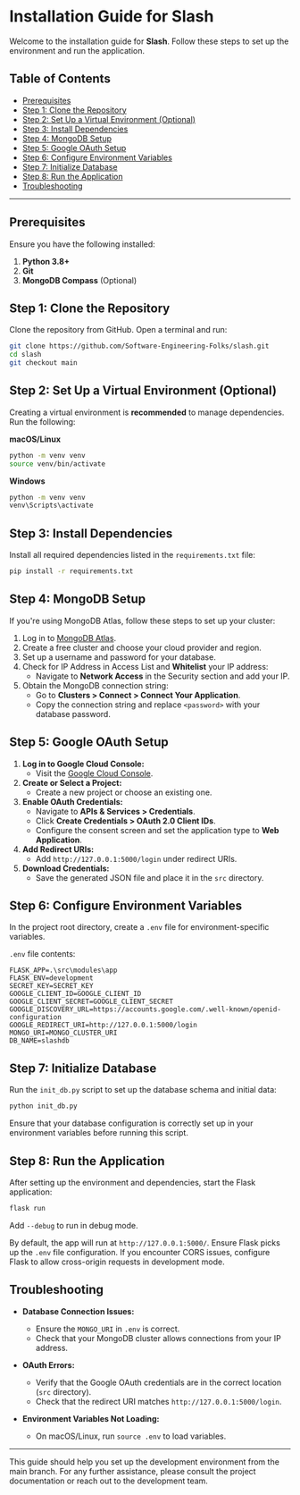 
# Installation Guide for Slash

Welcome to the installation guide for **Slash**. Follow these steps to set up the environment and run the application.

## Table of Contents
  - [Prerequisites](#prerequisites)
  - [Step 1: Clone the Repository](#step-1-clone-the-repository)
  - [Step 2: Set Up a Virtual Environment (Optional)](#step-2-set-up-a-virtual-environment-optional)
  - [Step 3: Install Dependencies](#step-3-install-dependencies)
  - [Step 4: MongoDB Setup](#step-4-mongodb-setup)
  - [Step 5: Google OAuth Setup](#step-5-google-oauth-setup)
  - [Step 6: Configure Environment Variables](#step-6-configure-environment-variables)
  - [Step 7: Initialize Database](#step-7-initialize-database)
  - [Step 8: Run the Application](#step-8-run-the-application)
  - [Troubleshooting](#troubleshooting)

---

## Prerequisites

Ensure you have the following installed:

1. **Python 3.8+**
2. **Git**
3. **MongoDB Compass** (Optional)

## Step 1: Clone the Repository

Clone the repository from GitHub. Open a terminal and run:

```bash
git clone https://github.com/Software-Engineering-Folks/slash.git
cd slash
git checkout main
```

## Step 2: Set Up a Virtual Environment (Optional)

Creating a virtual environment is **recommended** to manage dependencies. Run the following:

**macOS/Linux**
```bash
python -m venv venv
source venv/bin/activate
```

**Windows**
```bash
python -m venv venv
venv\Scripts\activate
```

## Step 3: Install Dependencies

Install all required dependencies listed in the `requirements.txt` file:

```bash
pip install -r requirements.txt
```

## Step 4: MongoDB Setup
If you're using MongoDB Atlas, follow these steps to set up your cluster:

1. Log in to [MongoDB Atlas](https://www.mongodb.com/cloud/atlas).
2. Create a free cluster and choose your cloud provider and region.
3. Set up a username and password for your database.
4. Check for IP Address in Access List and **Whitelist** your IP address:
   - Navigate to **Network Access** in the Security section and add your IP.
5. Obtain the MongoDB connection string:
   - Go to **Clusters > Connect > Connect Your Application**.
   - Copy the connection string and replace `<password>` with your database password.

## Step 5: Google OAuth Setup

1. **Log in to Google Cloud Console:**
   - Visit the [Google Cloud Console](https://console.cloud.google.com/).
2. **Create or Select a Project:**
   - Create a new project or choose an existing one.
3. **Enable OAuth Credentials:**
   - Navigate to **APIs & Services > Credentials**.
   - Click **Create Credentials > OAuth 2.0 Client IDs**.
   - Configure the consent screen and set the application type to **Web Application**.
4. **Add Redirect URIs:**
   - Add `http://127.0.0.1:5000/login` under redirect URIs.
5. **Download Credentials:**
   - Save the generated JSON file and place it in the `src` directory.


## Step 6: Configure Environment Variables

In the project root directory, create a `.env` file for environment-specific variables.

`.env` file contents:

```plaintext
FLASK_APP=.\src\modules\app 
FLASK_ENV=development
SECRET_KEY=SECRET_KEY
GOOGLE_CLIENT_ID=GOOGLE_CLIENT_ID
GOOGLE_CLIENT_SECRET=GOOGLE_CLIENT_SECRET
GOOGLE_DISCOVERY_URL=https://accounts.google.com/.well-known/openid-configuration
GOOGLE_REDIRECT_URI=http://127.0.0.1:5000/login
MONGO_URI=MONGO_CLUSTER_URI
DB_NAME=slashdb
```

## Step 7: Initialize Database

Run the `init_db.py` script to set up the database schema and initial data:

```bash
python init_db.py
```
Ensure that your database configuration is correctly set up in your environment variables before running this script.

## Step 8: Run the Application

After setting up the environment and dependencies, start the Flask application:

```bash
flask run
```
Add ```--debug``` to run in debug mode.

By default, the app will run at `http://127.0.0.1:5000/`. Ensure Flask picks up the `.env` file configuration. If you encounter CORS issues, configure Flask to allow cross-origin requests in development mode.


## Troubleshooting

- **Database Connection Issues:** 
  - Ensure the `MONGO_URI` in `.env` is correct.
  - Check that your MongoDB cluster allows connections from your IP address.

- **OAuth Errors:** 
  - Verify that the Google OAuth credentials are in the correct location (`src` directory).
  - Check that the redirect URI matches `http://127.0.0.1:5000/login`.

- **Environment Variables Not Loading:** 
  - On macOS/Linux, run `source .env` to load variables.

---

This guide should help you set up the development environment from the main branch. For any further assistance, please consult the project documentation or reach out to the development team.
